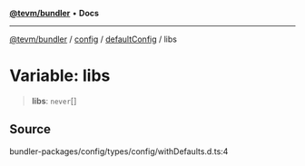 [**@tevm/bundler**](../../../../README.md) • **Docs**

***

[@tevm/bundler](../../../../modules.md) / [config](../../../README.md) / [defaultConfig](../README.md) / libs

# Variable: libs

> **libs**: `never`[]

## Source

bundler-packages/config/types/config/withDefaults.d.ts:4
